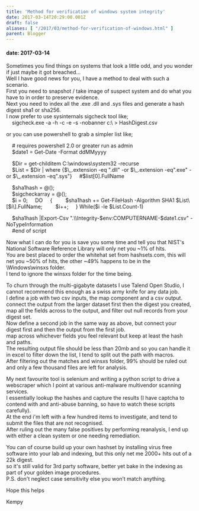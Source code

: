 ```yaml
---
title: 'Method for verification of windows system integrity'
date: 2017-03-14T20:29:00.001Z
draft: false
aliases: [ "/2017/03/method-for-verification-of-windows.html" ]
parent: Blogger
---
```

#### date: 2017-03-14

Sometimes you find things on systems that look a little odd, and you wonder if just maybe it got breached...  
Well I have good news for you, I have a method to deal with such a scenario.  
First you need to snapshot / take image of suspect system and do what you have to in order to preserve evidence.  
Next you need to index all the .exe .dll and .sys files and generate a hash digest sha1 or sha256.  
I now prefer to use sysinternals sigcheck tool like;  
    sigcheck.exe -a -h -c -e -s -nobanner c:\\ > HashDigest.csv

or you can use powershell to grab a simpler list like;

    # requires powershell 2.0 or greater run as admin  
    $date1 = Get-Date -Format ddMMyyyy

    $Dir = get-childitem C:\\windows\\system32 -recurse  
    $List = $Dir | where {$\_.extension -eq ".dll" -or $\_.extension -eq".exe" -or $\_.extension -eq".sys"}  
    #$list\[0\].FullName

    $sha1hash = @();  
    $sigcheckarray = @();  
    $i = 0;  
    DO  
    {  
        $sha1hash += Get-FileHash -Algorithm SHA1 $List\[$i\].FullName;  
        $i++;  
    } While($i -le $List.Count-1)

    $sha1hash |Export-Csv ".\\Integrity-$env:COMPUTERNAME-$date1.csv" -NoTypeInformation  
    #end of script

Now what I can do for you is save you some time and tell you that NIST's National Software Reference Library will only net you ~1% of hits.  
You are best placed to order the whitehat set from hashsets.com, this will net you ~50% of hits, the other ~49% happens to be in the \\Windows\\winsxs folder.  
I tend to ignore the winsxs folder for the time being.

To churn through the multi-gigabyte datasets I use Talend Open Studio, I cannot recommend this enough as a swiss army knife for any data job.  
I define a job with two csv inputs, the map component and a csv output. connect the output from the larger dataset first then the digest you created,  
map all the fields across to the output, and filter out null records from your digest set.  
Now define a second job in the same way as above, but connect your digest first and then the output from the first job.  
map across whichever fields you feel relevant but keep at least the hash and paths.  
The resulting output file should be less than 20mb and so you can handle it in excel to filter down the list, I tend to split out the path with macros.  
After filtering out the matches and winsxs folder, 99% should be ruled out and only a few thousand files are left for analysis.

My next favourite tool is selenium and writing a python script to drive a webscraper which I point at various anti-malware multivendor scanning services.  
I essentially lookup the hashes and capture the results (I have captcha to contend with and anti-abuse banning, so have to watch these scripts carefully).  
At the end i'm left with a few hundred items to investigate, and tend to submit the files that are not recognised.  
After ruling out the many false positives by performing reanalysis, I end up with either a clean system or one needing remediation.

You can of course build up your own hashset by installing virus free software into your lab and indexing, but this only net me 2000+ hits out of a 22k digest.  
so it's still valid for 3rd party software, better yet bake in the indexing as part of your golden image procedures.  
P.S. don't neglect case sensitivity else you won’t match anything.

Hope this helps

Kempy